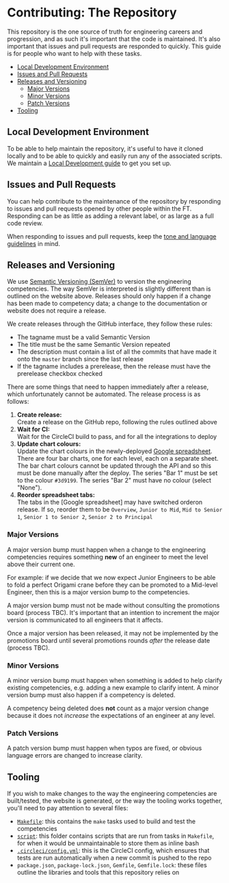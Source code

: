 
# Contributing: The Repository

This repository is the one source of truth for engineering careers and progression, and as such it's important that the code is maintained. It's also important that issues and pull requests are responded to quickly. This guide is for people who want to help with these tasks.

  - [Local Development Environment](#local-development-environment)
  - [Issues and Pull Requests](#issues-and-pull-requests)
  - [Releases and Versioning](#releases-and-versioning)
    - [Major Versions](#major-versions)
	- [Minor Versions](#minor-versions)
	- [Patch Versions](#patch-versions)
  - [Tooling](#tooling)


## Local Development Environment

To be able to help maintain the repository, it's useful to have it cloned locally and to be able to quickly and easily run any of the associated scripts. We maintain a  [Local Development guide](local-development.md) to get you set up.


## Issues and Pull Requests

You can help contribute to the maintenance of the repository by responding to issues and pull requests opened by other people within the FT. Responding can be as little as adding a relevant label, or as large as a full code review.

When responding to issues and pull requests, keep the [tone and language guidelines](language.md) in mind.


## Releases and Versioning

We use [Semantic Versioning (SemVer)](https://semver.org/) to version the engineering competencies. The way SemVer is interpreted is slightly different than is outlined on the website above. Releases should only happen if a change has been made to competency data; a change to the documentation or website does not require a release.

We create releases through the GitHub interface, they follow these rules:

  - The tagname must be a valid Semantic Version
  - The title must be the same Semantic Version repeated
  - The description must contain a list of all the commits that have made it onto the `master` branch since the last release
  - If the tagname includes a prerelease, then the release must have the prerelease checkbox checked

There are some things that need to happen immediately after a release, which unfortunately cannot be automated. The release process is as follows:

  1. **Create release:**<br/>Create a release on the GitHub repo, following the rules outlined above
  2. **Wait for CI:**<br/>Wait for the CircleCI build to pass, and for all the integrations to deploy
  3. **Update chart colours:**<br/>Update the chart colours in the newly-deployed [Google spreadsheet](https://docs.google.com/spreadsheets/d/1V0LIbCQtJsi2iowfJnRTDr4Na4LhNAlJ_UHl9dDQs00/edit). There are four bar charts, one for each level, each on a separate sheet. The bar chart colours cannot be updated through the API and so this must be done manually after the deploy. The series "Bar 1" must be set to the colour `#3d9199`. The series "Bar 2" must have no colour (select "None").
   4. **Reorder spreadsheet tabs:**<br/>The tabs in the [Google spreadsheet] may have switched orderon release. If so, reorder them to be `Overview`, `Junior to Mid`, `Mid to Senior 1`, `Senior 1 to Senior 2`, `Senior 2 to Principal`


### Major Versions

A major version bump must happen when a change to the engineering competencies requires something **new** of an engineer to meet the level above their current one.

For example: if we decide that we now expect Junior Engineers to be able to fold a perfect Origami crane before they can be promoted to a Mid-level Engineer, then this is a major version bump to the competencies.

A major version bump must not be made without consulting the promotions board (process TBC). It's important that an intention to increment the major version is communicated to all engineers that it affects.

Once a major version has been released, it may not be implemented by the promotions board until several promotions rounds _after_ the release date (process TBC).

### Minor Versions

A minor version bump must happen when something is added to help clarify existing competencies, e.g. adding a new example to clarify intent. A minor version bump must also happen if a competency is deleted.

A competency being deleted does **not** count as a major version change because it does not _increase_ the expectations of an engineer at any level.

### Patch Versions

A patch version bump must happen when typos are fixed, or obvious language errors are changed to increase clarity.


## Tooling

If you wish to make changes to the way the engineering competencies are built/tested, the website is generated, or the way the tooling works together, you'll need to pay attention to several files:

  - [`Makefile`](../Makefile): this contains the `make` tasks used to build and test the competencies
  - [`script`](../script): this folder contains scripts that are run from tasks in `Makefile`, for when it would be unmaintainable to store them as inline bash
  - [`.circleci/config.yml`](../.circleci/config.yml): this is the CircleCI config, which ensures that tests are run automatically when a new commit is pushed to the repo
  - `package.json`, `package-lock.json`, `Gemfile`, `Gemfile.lock`: these files outline the libraries and tools that this repository relies on

